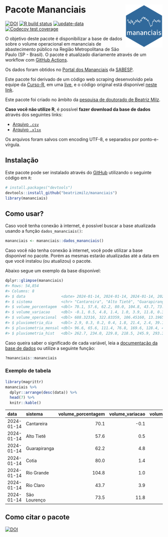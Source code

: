 
<!-- README.md is generated from README.Rmd. Please edit that file -->

# Pacote Mananciais <img src="man/figures/hexlogo.png" align="right" width = "120px"/>

<!-- badges: start -->

[![DOI](https://zenodo.org/badge/DOI/10.5281/zenodo.4733056.svg)](https://doi.org/10.5281/zenodo.4733056)
[![R build
status](https://github.com/beatrizmilz/mananciais/workflows/R-CMD-check/badge.svg)](https://github.com/beatrizmilz/mananciais/actions)
[![update-data](https://github.com/beatrizmilz/mananciais/actions/workflows/2-update_data.yaml/badge.svg)](https://github.com/beatrizmilz/mananciais/actions/workflows/2-update_data.yaml)
[![Codecov test
coverage](https://codecov.io/gh/beatrizmilz/mananciais/branch/master/graph/badge.svg)](https://codecov.io/gh/beatrizmilz/mananciais?branch=master)
<!-- badges: end -->

O objetivo deste pacote é disponibilizar a base de dados sobre o volume
operacional em mananciais de abastecimento público na Região
Metropolitana de São Paulo (SP - Brasil). O pacote é atualizado
diariamente através de um workflow com [GitHub
Actions](https://github.com/beatrizmilz/mananciais/actions).

Os dados foram obtidos no [Portal dos
Mananciais](http://mananciais.sabesp.com.br/Situacao) da
[SABESP](http://site.sabesp.com.br/site/Default.aspx).

Este pacote foi derivado de um código web scraping desenvolvido pela
equipe da [Curso-R](https://www.curso-r.com/), em uma
[live](https://youtu.be/jvZIxrMmOcQ), e o código original está
disponível [neste
link](https://github.com/curso-r/lives/blob/master/drafts/20200730_scraper_sabesp.R).

Este pacote foi criado no âmbito da [pesquisa de doutorado de Beatriz
Milz](https://beatrizmilz.github.io/tese/).

**Caso você não utilize R**, é possível **fazer download da base de
dados** através dos seguintes links:

- [Arquivo
  `.csv`](https://github.com/beatrizmilz/mananciais/raw/master/inst/extdata/mananciais.csv)
- [Arquivo
  `.xlsx`](https://github.com/beatrizmilz/mananciais/blob/master/inst/extdata/mananciais.xlsx?raw=true)

Os arquivos foram salvos com encoding UTF-8, e separados por
ponto-e-vírgula.

## Instalação

Este pacote pode ser instalado através do [GitHub](https://github.com/)
utilizando o seguinte código em `R`:

``` r
# install.packages("devtools")
devtools::install_github("beatrizmilz/mananciais")
library(mananciais)
```

## Como usar?

Caso você tenha conexão à internet, é possível buscar a base atualizada
usando a função `dados_mananciais()`:

``` r
mananciais <- mananciais::dados_mananciais() 
```

Caso você não tenha conexão à internet, você pode utilizar a base
disponível no pacote. Porém as mesmas estarão atualizadas até a data em
que você instalou (ou atualizou) o pacote.

Abaixo segue um exemplo da base disponível:

``` r
dplyr::glimpse(mananciais)
#> Rows: 54,854
#> Columns: 8
#> $ data                <date> 2024-01-14, 2024-01-14, 2024-01-14, 2024-01-14, 2…
#> $ sistema             <chr> "Cantareira", "Alto Tietê", "Guarapiranga", "Cotia…
#> $ volume_porcentagem  <dbl> 70.1, 57.6, 62.2, 80.0, 104.8, 43.7, 73.5, 70.2, 5…
#> $ volume_variacao     <dbl> -0.1, 0.5, 4.8, 1.4, 1.0, 3.9, 11.8, 0.3, 0.3, 5.5…
#> $ volume_operacional  <dbl> 688.32316, 322.83359, 106.45160, 13.19650, 117.603…
#> $ pluviometria_dia    <dbl> 2.9, 0.3, 0.2, 0.4, 1.8, 21.4, 2.4, 39.1, 36.7, 64…
#> $ pluviometria_mensal <dbl> 96.6, 65.6, 111.4, 76.8, 169.6, 128.4, 49.8, 93.7,…
#> $ pluviometria_hist   <dbl> 262.7, 234.0, 229.8, 218.5, 245.9, 293.3, 273.2, 2…
```

Caso queira saber o significado de cada variável, leia a [documentação
da base de
dados](https://beatrizmilz.github.io/mananciais/reference/mananciais.html)
ou utilize a seguinte função:

``` r
?mananciais::mananciais
```

### Exemplo de tabela

``` r
library(magrittr)
mananciais %>% 
  dplyr::arrange(desc(data)) %>% 
  head(7) %>%
  knitr::kable()
```

| data       | sistema      | volume_porcentagem | volume_variacao | volume_operacional | pluviometria_dia | pluviometria_mensal | pluviometria_hist |
|:-----------|:-------------|-------------------:|----------------:|-------------------:|-----------------:|--------------------:|------------------:|
| 2024-01-14 | Cantareira   |               70.1 |            -0.1 |          688.32316 |              2.9 |                96.6 |             262.7 |
| 2024-01-14 | Alto Tietê   |               57.6 |             0.5 |          322.83359 |              0.3 |                65.6 |             234.0 |
| 2024-01-14 | Guarapiranga |               62.2 |             4.8 |          106.45160 |              0.2 |               111.4 |             229.8 |
| 2024-01-14 | Cotia        |               80.0 |             1.4 |           13.19650 |              0.4 |                76.8 |             218.5 |
| 2024-01-14 | Rio Grande   |              104.8 |             1.0 |          117.60338 |              1.8 |               169.6 |             245.9 |
| 2024-01-14 | Rio Claro    |               43.7 |             3.9 |            5.97211 |             21.4 |               128.4 |             293.3 |
| 2024-01-14 | São Lourenço |               73.5 |            11.8 |           65.24913 |              2.4 |                49.8 |             273.2 |

## Como citar o pacote

[![DOI](https://zenodo.org/badge/DOI/10.5281/zenodo.4733056.svg)](https://doi.org/10.5281/zenodo.4733056)
